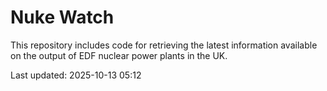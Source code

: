 # Nuke Watch

This repository includes code for retrieving the latest information available on the output of EDF nuclear power plants in the UK.

Last updated: 2025-10-13 05:12